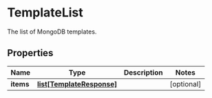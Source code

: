 # TemplateList

The list of MongoDB templates.
## Properties
| Name | Type | Description | Notes |
| ------------ | ------------- | ------------- | ------------- |
| **items** | [**list[TemplateResponse]**](TemplateResponse.md) |  | [optional]  |


